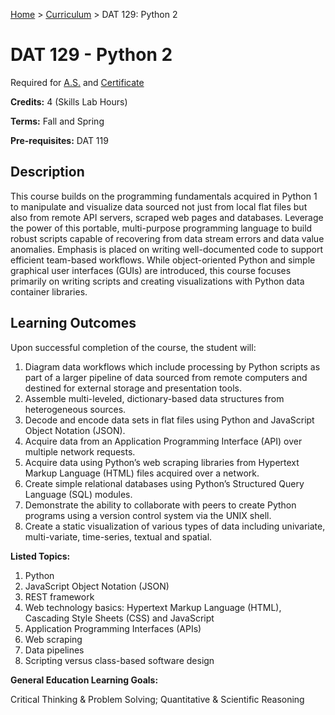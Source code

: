 [Home](../) > [Curriculum](index.html) > DAT 129: Python 2

# DAT 129 - Python 2

Required for [A.S.](as_curriculum.md) and [Certificate](cert_curriculum.md)

**Credits:** 4 (Skills Lab Hours)

**Terms:** Fall and Spring

**Pre-requisites:** DAT 119

## Description

This course builds on the programming fundamentals acquired in Python 1 to manipulate and visualize data sourced not just from local flat files but also from remote API servers, scraped web pages and databases. Leverage the power of this portable, multi-purpose programming language to build robust scripts capable of recovering from data stream errors and data value anomalies. Emphasis is placed on writing well-documented code to support efficient team-based workflows. While object-oriented Python and simple graphical user interfaces (GUIs) are introduced, this course focuses primarily on writing scripts and creating visualizations with Python data container libraries.


## Learning Outcomes

Upon successful completion of the course, the student will:

1. Diagram data workflows which include processing by Python scripts as part of a larger pipeline of data sourced from remote computers and destined for external storage and presentation tools.
2. Assemble multi-leveled, dictionary-based data structures from heterogeneous sources.
3. Decode and encode data sets in flat files using Python and JavaScript Object Notation (JSON).
4. Acquire data from an Application Programming Interface (API) over multiple network requests.
5. Acquire data using Python’s web scraping libraries from Hypertext Markup Language (HTML) files acquired over a network.
6. Create simple relational databases using Python’s Structured Query Language (SQL) modules.
7. Demonstrate the ability to collaborate with peers to create Python programs using a version control system via the UNIX shell.
8. Create a static visualization of various types of data including univariate, multi-variate, time-series, textual and spatial.


**Listed Topics:**

1. Python
2. JavaScript Object Notation (JSON)
3. REST framework
4. Web technology basics: Hypertext Markup Language (HTML), Cascading Style Sheets (CSS) and JavaScript
5. Application Programming Interfaces (APIs)
6. Web scraping
7. Data pipelines
8. Scripting versus class-based software design


**General Education Learning Goals:**

Critical Thinking & Problem Solving; Quantitative & Scientific Reasoning